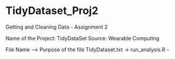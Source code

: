 # TidyDataset_Proj2
Getting and Cleaning Data - Assignment 2

Name of the Project: TidyDataSet 
Source: Wearable Computing

File Name --> Purpose of the file
TidyDataset.txt ->
run_analysis.R - 
